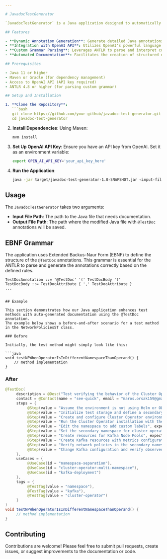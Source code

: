 ```yaml
---

# JavadocTestGenerator

`JavadocTestGenerator` is a Java application designed to automatically generate `@TestDoc` annotations for Java methods based on predefined EBNF grammar and method signatures. This project leverages the JavaParser library to parse Java source code, the OpenAI API for generating content based on natural language processing, and ANTLR for custom grammar parsing.

## Features

- **Dynamic Annotation Generation**: Generate detailed Java annotations dynamically based on the method signature and custom grammar rules.
- **Integration with OpenAI API**: Utilizes OpenAI's powerful language models to generate human-like, contextually appropriate documentation comments.
- **Custom Grammar Parsing**: Leverages ANTLR to parse and interpret custom EBNF grammar rules defining the structure of `@TestDoc` annotations.
- **Automated Documentation**: Facilitates the creation of structured documentation, improving code maintainability and readability.

## Prerequisites

- Java 11 or higher
- Maven or Gradle (for dependency management)
- Access to OpenAI API (API key required)
- ANTLR 4.8 or higher (for parsing custom grammar)

## Setup and Installation

1. **Clone the Repository**:
   ```bash
   git clone https://github.com/your-github/javadoc-test-generator.git
   cd javadoc-test-generator
   ```

2. **Install Dependencies**:
   Using Maven:
   ```bash
   mvn install
   ```

3. **Set Up OpenAI API Key**:
   Ensure you have an API key from OpenAI. Set it as an environment variable:
   ```bash
   export OPEN_AI_API_KEY='your_api_key_here'
   ```

4. **Run the Application**:
   ```bash
   java -jar target/javadoc-test-generator-1.0-SNAPSHOT.jar <input-file-path> <output-file-path>
   ```

## Usage

The `JavadocTestGenerator` takes two arguments:
- **Input File Path**: The path to the Java file that needs documentation.
- **Output File Path**: The path where the modified Java file with `@TestDoc` annotations will be saved.

## EBNF Grammar

The application uses Extended Backus-Naur Form (EBNF) to define the structure of the `@TestDoc` annotations. This grammar is essential for the ANTLR to parse and generate the annotations correctly based on the defined rules.

```plaintext
TestDocAnnotation ::= '@TestDoc' '(' TestDocBody ')'
TestDocBody ::= TestDocAttribute { ',' TestDocAttribute }
...
```

```

## Example

This section demonstrates how our Java application enhances test methods with auto-generated documentation using the @TestDoc annotation. 
The example below shows a before-and-after scenario for a test method in the NetworkPoliciesST class.

### Before

Initially, the test method might simply look like this:

```java
void testNPWhenOperatorIsInDifferentNamespaceThanOperand() {
    // method implementation
}
```

### After

```java
@TestDoc(
     description = @Desc("Test verifying the behavior of the Cluster Operator when it is deployed in a different namespace than the Kafka operand."),
     contact = @Contact(name = "see-quick", email = "maros.orsak159@gmail.com"),
     steps = {
          @Step(value = "Assume the environment is not using Helm or OLM for installation", expected = "Condition is verified"),
          @Step(value = "Initialize test storage and define a secondary namespace", expected = "Test storage is set and secondary namespace is defined"),
          @Step(value = "Create and configure Cluster Operator environment variables", expected = "Cluster Operator environment variables are configured"),
          @Step(value = "Run the Cluster Operator installation with the specified namespaces", expected = "Cluster Operator is installed across specified namespaces"),
          @Step(value = "Edit the namespace to add custom labels", expected = "Namespace is successfully updated with new labels"),
          @Step(value = "Set the secondary namespace for cluster operations", expected = "Secondary namespace is set"),
          @Step(value = "Create resources for Kafka Node Pools", expected = "Kafka Node Pools are created with persistent storage"),
          @Step(value = "Create Kafka resources with metrics configuration", expected = "Kafka resources with metrics configuration are deployed"),
          @Step(value = "Verify network policies in the secondary namespace", expected = "Network policies are verified successfully"),
          @Step(value = "Change Kafka configuration and verify observed generation changes", expected = "Kafka configuration changes are applied and verified")
     },
     useCases = {
          @UseCase(id = "namespace-separation"),
          @UseCase(id = "cluster-operator-multi-namespace"),
          @UseCase(id = "kafka-deployment")
     },
     tags = {
          @TestTag(value = "namespace"),
          @TestTag(value = "kafka"),
          @TestTag(value = "cluster-operator")
     }
)
void testNPWhenOperatorIsInDifferentNamespaceThanOperand() {
     // method implementation
}
```

## Contributing

Contributions are welcome! Please feel free to submit pull requests, create issues, or suggest improvements to the documentation or code.